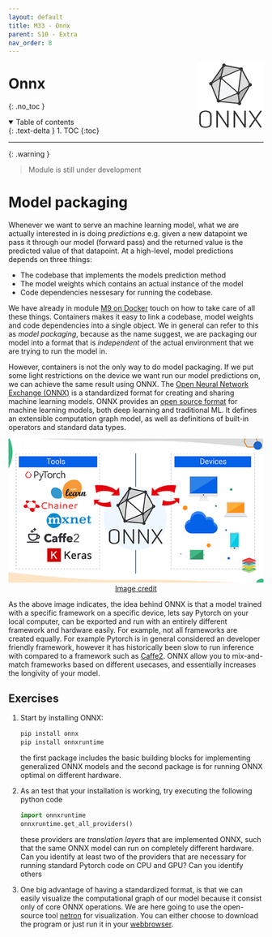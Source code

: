 ```yaml
---
layout: default
title: M33 - Onnx
parent: S10 - Extra
nav_order: 8
---
```


<img style="float: right;" src="../figures/icons/onnx.png" width="130"> 

# Onnx
{: .no_toc }

<details open markdown="block">
  <summary>
    Table of contents
  </summary>
  {: .text-delta }
1. TOC
{:toc}
</details>

---

{: .warning }
> Module is still under development

# Model packaging

Whenever we want to serve an machine learning model, what we are actually interested in is doing *predictions* e.g. 
given a new datapoint we pass it through our model (forward pass) and the returned value is the predicted value of 
that datapoint. At a high-level, model predictions depends on three things:

* The codebase that implements the models prediction method
* The model weights which contains an actual instance of the model
* Code dependencies nessesary for running the codebase.

We have already in module [M9 on Docker](../s3_reproducibility/M9_docker.md) touch on how to take care of all
these things. Containers makes it easy to link a codebase, model weights and code dependencies into a single object. 
We in general can refer to this as *model packaging*, because as the name suggest, we are packaging our model into 
a format that is *independent* of the actual environment that we are trying to run the model in.

However, containers is not the only way to do model packaging. If we put some light restrictions on the device we want
run our model predictions on, we can achieve the same result using ONNX. The 
[Open Neural Network Exchange (ONNX)](https://onnx.ai/) is a standardized format for creating and sharing machine
learning models. ONNX provides an [open source format](https://github.com/onnx/onnx) for machine learning models, 
both deep learning and traditional ML. It defines an extensible computation graph model, as well as definitions of 
built-in operators and standard data types.

<p align="center">
  <img src="../figures/onnx.png" width="600">
  <br>
  <a href="https://www.xenonstack.com/blog/onnx"> Image credit </a>
</p>

As the above image indicates, the idea behind ONNX is that a model trained with a specific framework on a specific
device, lets say Pytorch on your local computer, can be exported and run with an entirely different framework and
hardware easily. For example, not all frameworks are created equally. For example Pytorch is in general considered
an developer friendly framework, however it has historically been slow to run inference with compared to a framework
such as [Caffe2](https://caffe2.ai/). ONNX allow you to mix-and-match frameworks based on different usecases, and
essentially increases the longivity of your model. 


## Exercises

1. Start by installing ONNX:
   ```bash
   pip install onnx
   pip install onnxruntime
   ```
   the first package includes the basic building blocks for implementing generalized ONNX models and the second
   package is for running ONNX optimal on different hardware.

2. As an test that your installation is working, try executing the following python code
   ```python
   import onnxruntime
   onnxruntime.get_all_providers()
   ```
   these providers are *translation layers* that are implemented ONNX, such that the same ONNX model can run on
   completely different hardware. Can you identify at least two of the providers that are necessary for running
   standard Pytorch code on CPU and GPU? Can you identify others

2. One big advantage of having a standardized format, is that we can easily visualize the computational graph of our
   model because it consist only of core ONNX operations. We are here going to use the open-source tool
   [netron](https://github.com/lutzroeder/netron) for visualization. You can either choose to download the program
   or just run it in your [webbrowser](https://netron.app/).





